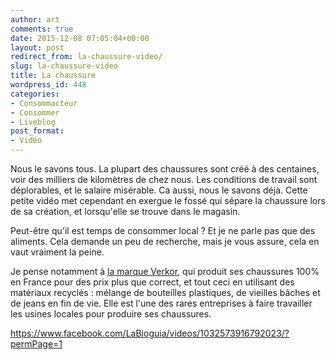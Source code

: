 ```yaml
---
author: art
comments: true
date: 2015-12-08 07:05:04+00:00
layout: post
redirect_from: la-chaussure-video/
slug: la-chaussure-video
title: La chaussure
wordpress_id: 448
categories:
- Consommacteur
- Consommer
- Liveblog
post_format:
- Vidéo
---
```


Nous le savons tous. La plupart des chaussures sont créé à des centaines, voir des milliers de kilomètres de chez nous. Les conditions de travail sont déplorables, et le salaire misérable. Ca aussi, nous le savons déjà. Cette petite vidéo met cependant en exergue le fossé qui sépare la chaussure lors de sa création, et lorsqu'elle se trouve dans le magasin.

Peut-être qu'il est temps de consommer local ? Et je ne parle pas que des aliments. Cela demande un peu de recherche, mais je vous assure, cela en vaut vraiment la peine.

Je pense notamment à [la marque Verkor](https://www.verkor.fr/), qui produit ses chaussures 100% en France pour des prix plus que correct, et tout ceci en utilisant des matériaux recyclés : mélange de bouteilles plastiques, de vieilles bâches et de jeans en fin de vie. Elle est l'une des rares entreprises à faire travailler les usines locales pour produire ses chaussures.

https://www.facebook.com/LaBioguia/videos/1032573916792023/?permPage=1
